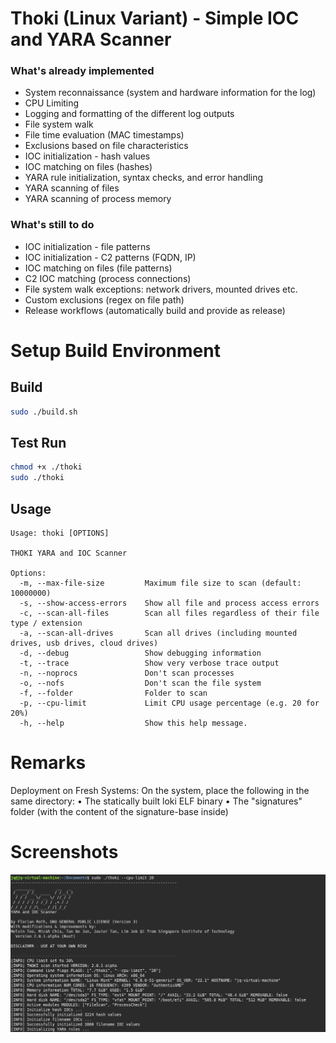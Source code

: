 # Thoki (Linux Variant) - Simple IOC and YARA Scanner


### What's already implemented

- System reconnaissance (system and hardware information for the log)
- CPU Limiting
- Logging and formatting of the different log outputs
- File system walk
- File time evaluation (MAC timestamps)
- Exclusions based on file characteristics
- IOC initialization - hash values
- IOC matching on files (hashes)
- YARA rule initialization, syntax checks, and error handling
- YARA scanning of files
- YARA scanning of process memory 

### What's still to do

- IOC initialization - file patterns
- IOC initialization - C2 patterns (FQDN, IP)
- IOC matching on files (file patterns)
- C2 IOC matching (process connections)
- File system walk exceptions: network drivers, mounted drives etc.
- Custom exclusions (regex on file path)
- Release workflows (automatically build and provide as release)

# Setup Build Environment

## Build

```bash
sudo ./build.sh
```

## Test Run

```bash
chmod +x ./thoki
sudo ./thoki
```

## Usage

```
Usage: thoki [OPTIONS]

THOKI YARA and IOC Scanner

Options:
  -m, --max-file-size         Maximum file size to scan (default: 10000000)
  -s, --show-access-errors    Show all file and process access errors
  -c, --scan-all-files        Scan all files regardless of their file type / extension
  -a, --scan-all-drives       Scan all drives (including mounted drives, usb drives, cloud drives)
  -d, --debug                 Show debugging information
  -t, --trace                 Show very verbose trace output
  -n, --noprocs               Don't scan processes
  -o, --nofs                  Don't scan the file system
  -f, --folder                Folder to scan
  -p, --cpu-limit             Limit CPU usage percentage (e.g. 20 for 20%)
  -h, --help                  Show this help message.
```
# Remarks

Deployment on Fresh Systems:
On the system, place the following in the same directory:
•	The statically built loki ELF binary
•	The "signatures" folder (with the content of the signature-base inside)

# Screenshots

![Screenhot of Thoki](https://github.com/BobaBubbles/Thoki2/blob/master/screens/thoki-linux.png)
